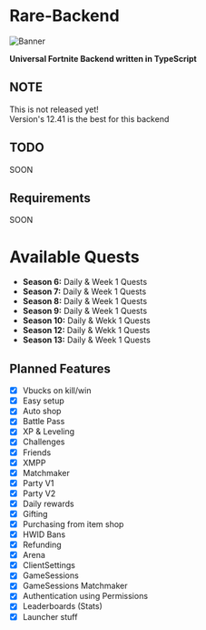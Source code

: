 # Rare-Backend
![Banner](https://media.discordapp.net/attachments/1310780686667485224/1322020837292904469/1200.png?ex=676f5b59&is=676e09d9&hm=d7ee661a1d3f2820e4247942372d2a720873207f7894951a107e1067dc44ac0c&=&format=webp&quality=lossless&width=550&height=309)

**Universal Fortnite Backend written in TypeScript**

## NOTE

This is not released yet!
<br />
Version's 12.41 is the best for this backend

## TODO

SOON

## Requirements

SOON

# Available Quests

- **Season 6:** Daily & Week 1 Quests
- **Season 7:** Daily & Week 1 Quests
- **Season 8:** Daily & Week 1 Quests
- **Season 9:** Daily & Week 1 Quests
- **Season 10:** Daily & Wekk 1 Quests
- **Season 12:** Daily & Wekk 1 Quests
- **Season 13:** Daily & Week 1 Quests

## Planned Features

- [x] Vbucks on kill/win
- [x] Easy setup
- [x] Auto shop
- [x] Battle Pass
- [x] XP & Leveling
- [x] Challenges
- [x] Friends
- [x] XMPP
- [x] Matchmaker
- [x] Party V1
- [x] Party V2
- [x] Daily rewards
- [x] Gifting
- [x] Purchasing from item shop
- [x] HWID Bans
- [x] Refunding
- [x] Arena
- [x] ClientSettings
- [x] GameSessions
- [x] GameSessions Matchmaker
- [x] Authentication using Permissions
- [x] Leaderboards (Stats)
- [x] Launcher stuff
